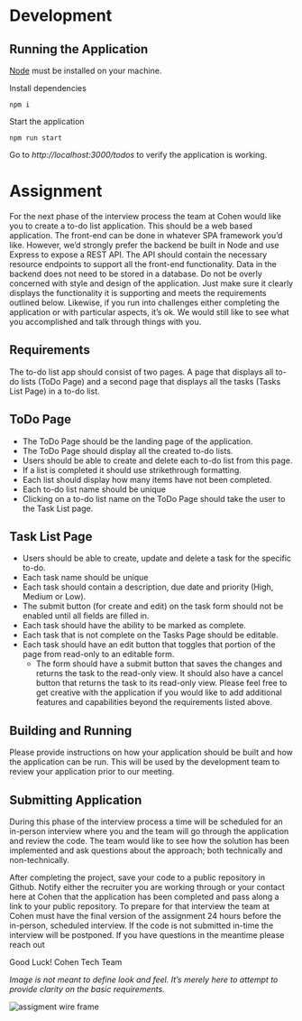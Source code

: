 # Development
## Running the Application
[Node](https://nodejs.org/en/) must be installed on your machine.

Install dependencies

```npm i```

Start the application 

```npm run start```

Go to *http://localhost:3000/todos* to verify the application is working. 

# Assignment

For the next phase of the interview process the team at Cohen would like you to create a to-do list application. This should be a web based application. The front-end can be done in whatever SPA framework you’d like. However, we’d strongly prefer the backend be built in Node and use Express to expose a REST API. The API should contain the necessary resource endpoints to support all the front-end functionality.  Data in the backend does not need to be stored in a database. 
Do not be overly concerned with style and design of the application. Just make sure it clearly displays the functionality it is supporting and meets the requirements outlined below.   Likewise, if you run into challenges either completing the application or with particular aspects, it’s ok.  We would still like to see what you accomplished and talk through things with you.

## Requirements
The to-do list app should consist of two pages. A page that displays all to-do lists (ToDo Page) and a second page that displays all the tasks (Tasks List Page) in a to-do list. 

## ToDo Page
* The ToDo Page should be the landing page of the application.
* The ToDo Page should display all the created to-do lists. 
* Users should be able to create and delete each to-do list from this page. 
* If a list is completed it should use strikethrough formatting. 
* Each list should display how many items have not been completed.
* Each to-do list name should be unique
* Clicking on a to-do list name on the ToDo Page should take the user to the Task List page.

## Task List Page
* Users should be able to create, update and delete a task for the specific to-do. 
* Each task name should be unique
* Each task should contain a description, due date and priority (High, Medium or Low). 
* The submit button (for create and edit) on the task form should not be enabled until all fields are filled in.
* Each task should have the ability to be marked as complete.
* Each task that is not complete on the Tasks Page should be editable. 
* Each task should have an edit button that toggles that portion of the page from read-only to an editable form. 
  * The form should have a submit button that saves the changes and returns the task to the read-only view. It should also have a cancel button that returns the task to its read-only view.
Please feel free to get creative with the application if you would like to add additional features and capabilities beyond the requirements listed above.  

## Building and Running
Please provide instructions on how your application should be built and how the application can be run.  This will be used by the development team to review your application prior to our meeting.

## Submitting Application 
During this phase of the interview process a time will be scheduled for an in-person interview where you and the team will go through the application and review the code. The team would like to see how the solution has been implemented and ask questions about the approach; both technically and non-technically.
                                                                                                                                 
After completing the project, save your code to a public repository in Github. Notify either the recruiter you are working through or your contact here at Cohen that the application has been completed and pass along a link to your public repository. To prepare for that interview the team at Cohen must have the final version of the assignment 24 hours before the in-person, scheduled interview. If the code is not submitted in-time the interview will be postponed. If you have questions in the meantime please reach out

Good Luck!
Cohen Tech Team

*Image is not meant to define look and feel.  It’s merely here to attempt to provide clarity on the basic requirements.*

![assigment wire frame](../../blob/master/images/assignment-wire-frame.jpg?raw=true)
